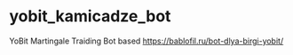 # yobit_kamicadze_bot
YoBit Martingale Traiding Bot
based https://bablofil.ru/bot-dlya-birgi-yobit/
